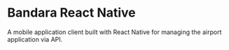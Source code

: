 # Bandara React Native
A mobile application client built with React Native for managing the airport application via API.